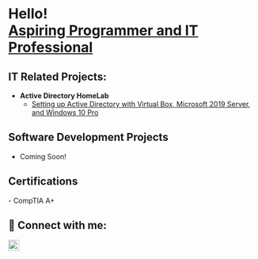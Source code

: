 <h1>Hello! <br/><a href="https://github.com/mhamlin1464">Aspiring Programmer and IT Professional </a></h1>

<h2> IT Related Projects:</h2>

- <b>Active Directory HomeLab</b>
  - [Setting up Active Directory with Virtual Box, Microsoft 2019 Server, and Windows 10 Pro](https://github.com/mhamlin1464/Active-Directory-HomeLab.git)
<h2>Software Development Projects</h2>

- Coming Soon!

<h2> Certifications </h2>
- CompTIA A+


<h2> 🤳 Connect with me:</h2>

[<img align="left" alt="MarkHamlin | LinkedIn" width="22px" src="https://cdn.jsdelivr.net/npm/simple-icons@v3/icons/linkedin.svg" />][linkedin]

[linkedin]: https://www.linkedin.com/in/mark-lane-hamlin/

<!--
**joshmadakor1/joshmadakor1** is a ✨ _special_ ✨ repository because its `README.md` (this file) appears on your GitHub profile.

Here are some ideas to get you started:

- 🔭 I’m currently working on ...
- 🌱 I’m currently learning ...
- 👯 I’m looking to collaborate on ...
- 🤔 I’m looking for help with ...
- 💬 Ask me about ...
- 📫 How to reach me: ...
- 😄 Pronouns: ...
- ⚡ Fun fact: ...
-->
